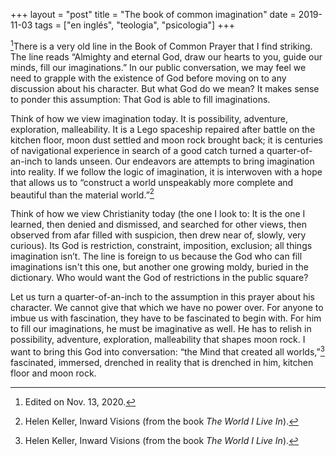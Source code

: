+++
layout = "post"
title = "The book of common imagination"
date = 2019-11-03
tags = ["en inglés", "teologia", "psicologia"]
+++

[^1]There is a very old line in the Book of Common Prayer that I find striking. The line reads “Almighty and eternal God, draw our hearts to you, guide our minds, fill our imaginations.” In our public conversation, we may feel we need to grapple with the existence of God before moving on to any discussion about his character. But what God do we mean? It makes sense to ponder this assumption: That God is able to fill imaginations.

Think of how we view imagination today. It is possibility, adventure, exploration, malleability. It is a Lego spaceship repaired after battle on the kitchen floor, moon dust settled and moon rock brought back; it is centuries of navigational experience in search of a good catch turned a quarter-of-an-inch to lands unseen. Our endeavors are attempts to bring imagination into reality. If we follow the logic of imagination, it is interwoven with a hope that allows us to “construct a world unspeakably more complete and beautiful than the material world.”[^2]

Think of how we view Christianity today (the one I look to: It is the one I learned, then denied and dismissed, and searched for other views, then observed from afar filled with suspicion, then drew near of, slowly, very curious). Its God is restriction, constraint, imposition, exclusion; all things imagination isn’t. The line is foreign to us because the God who can fill imaginations isn't this one, but another one growing moldy, buried in the dictionary. Who would want the God of restrictions in the public square?

Let us turn a quarter-of-an-inch to the assumption in this prayer about his character. We cannot give that which we have no power over. For anyone to imbue us with fascination, they have to be fascinated to begin with. For him to fill our imaginations, he must be imaginative as well. He has to relish in possibility, adventure, exploration, malleability that shapes moon rock. I want to bring this God into conversation: “the Mind that created all worlds,”[^2] fascinated, immersed, drenched in reality that is drenched in him, kitchen floor and moon rock.

[^1]: Edited on Nov. 13, 2020.

[^2]: Helen Keller, Inward Visions (from the book _The World I Live In_).
